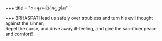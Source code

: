 +++
title = "०१ बृहस्पतिर्नयतु दुर्गहा"

+++
BRHASPATI lead us safely over troubless and turn his evil thought against the sinner;  
     Repel the curse, and drive away ill-feeling, and give the sacrificer peace and cornfort!